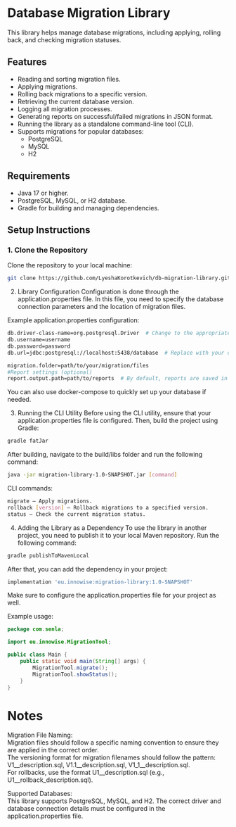 # **Database Migration Library**

This library helps manage database migrations, including applying, rolling back, and checking migration statuses.

## **Features**

- Reading and sorting migration files.
- Applying migrations.
- Rolling back migrations to a specific version.
- Retrieving the current database version.
- Logging all migration processes.
- Generating reports on successful/failed migrations in JSON format.
- Running the library as a standalone command-line tool (CLI).
- Supports migrations for popular databases:
    - PostgreSQL
    - MySQL
    - H2

## **Requirements**

- Java 17 or higher.
- PostgreSQL, MySQL, or H2 database.
- Gradle for building and managing dependencies.

## **Setup Instructions**

### 1. **Clone the Repository**

Clone the repository to your local machine:

```bash
git clone https://github.com/LyeshaKorotkevich/db-migration-library.git
```
2. Library Configuration
Configuration is done through the application.properties file. In this file, you need to specify the database connection parameters and the location of migration files.

Example application.properties configuration:
```bash
db.driver-class-name=org.postgresql.Driver  # Change to the appropriate driver for your database
db.username=username
db.password=password
db.url=jdbc:postgresql://localhost:5438/database  # Replace with your database URL

migration.folder=path/to/your/migration/files
#Report settings (optional)
report.output.path=path/to/reports  # By default, reports are saved in the "reports" folder  
```
You can also use docker-compose to quickly set up your database if needed.

3. Running the CLI Utility
Before using the CLI utility, ensure that your application.properties file is configured. Then, build the project using Gradle:

```bash
gradle fatJar
```
After building, navigate to the build/libs folder and run the following command:

```bash
java -jar migration-library-1.0-SNAPSHOT.jar [command]
```
CLI commands:
```bash
migrate — Apply migrations.
rollback [version] — Rollback migrations to a specified version.
status — Check the current migration status.
```
4. Adding the Library as a Dependency
To use the library in another project, you need to publish it to your local Maven repository. Run the following command:
```bash
gradle publishToMavenLocal
```
After that, you can add the dependency in your project:
```groovy
implementation 'eu.innowise:migration-library:1.0-SNAPSHOT'
```
Make sure to configure the application.properties file for your project as well.

Example usage:
```java
package com.senla;

import eu.innowise.MigrationTool;

public class Main {
    public static void main(String[] args) {
        MigrationTool.migrate();
        MigrationTool.showStatus();
    }
}
```
# Notes
Migration File Naming:  
Migration files should follow a specific naming convention to ensure they are applied in the correct order.  
The versioning format for migration filenames should follow the pattern:   
V1__description.sql, V1.1__description.sql, V1_1__description.sql.  
For rollbacks, use the format U1__description.sql (e.g., U1__rollback_description.sql).

Supported Databases:  
This library supports PostgreSQL, MySQL, and H2. The correct driver and database connection details must be configured in the application.properties file.